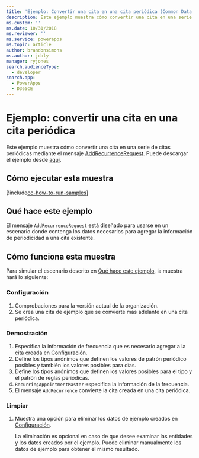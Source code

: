 ```yaml
---
title: 'Ejemplo: Convertir una cita en una cita periódica (Common Data Service) | Microsoft Docs'
description: Este ejemplo muestra cómo convertir una cita en una serie de citas periódicas.
ms.custom: ''
ms.date: 10/31/2018
ms.reviewer: ''
ms.service: powerapps
ms.topic: article
author: brandonsimons
ms.author: jdaly
manager: ryjones
search.audienceType:
  - developer
search.app:
  - PowerApps
  - D365CE
---
```

# <a name="sample-convert-an-appointment-to-a-recurring-appointment"></a>Ejemplo: convertir una cita en una cita periódica

<!-- https://docs.microsoft.com/dynamics365/customer-engagement/developer/sample-convert-appointment-recurring-appointment -->

Este ejemplo muestra cómo convertir una cita en una serie de citas periódicas mediante el mensaje [AddRecurrenceRequest](https://docs.microsoft.com/dotnet/api/microsoft.crm.sdk.messages.addrecurrencerequest?view=dynamics-general-ce-9). Puede descargar el ejemplo desde [aquí](https://github.com/Microsoft/PowerApps-Samples/tree/master/cds/orgsvc/C%23/ConvertToRecurring).

## <a name="how-to-run-this-sample"></a>Cómo ejecutar esta muestra

[!include[cc-how-to-run-samples](../../includes/cc-how-to-run-samples.md)]

## <a name="what-this-sample-does"></a>Qué hace este ejemplo

El mensaje `AddRecurrenceRequest` está diseñado para usarse en un escenario donde contenga los datos necesarios para agregar la información de periodicidad a una cita existente.

## <a name="how-this-sample-works"></a>Cómo funciona esta muestra

Para simular el escenario descrito en [Qué hace este ejemplo](#what-this-sample-does), la muestra hará lo siguiente:

### <a name="setup"></a>Configuración

1. Comprobaciones para la versión actual de la organización.
1. Se crea una cita de ejemplo que se convierte más adelante en una cita periódica.

### <a name="demonstrate"></a>Demostración

1. Especifica la información de frecuencia que es necesario agregar a la cita creada en [Configuración](#setup).
2. Define los tipos anónimos que definen los valores de patrón periódico posibles y también los valores posibles para días.
3. Define los tipos anónimos que definen los valores posibles para el tipo y el patrón de reglas periódicas.
4. `RecurringAppointmentMaster` especifica la información de la frecuencia. 
5. El mensaje `AddRecurrence` convierte la cita creada en una cita periódica.

### <a name="clean-up"></a>Limpiar

1. Muestra una opción para eliminar los datos de ejemplo creados en [Configuración](#setup). 

    La eliminación es opcional en caso de que desee examinar las entidades y los datos creados por el ejemplo. Puede eliminar manualmente los datos de ejemplo para obtener el mismo resultado.
